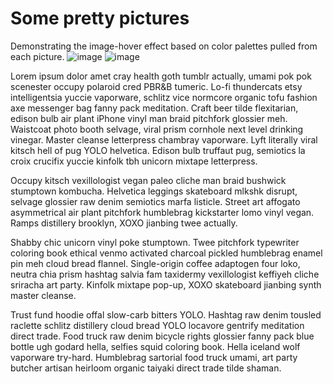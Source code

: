 # Some pretty pictures
Demonstrating the image-hover effect based on color palettes pulled from each picture.
![image](http://localhost:3000/public/img/sunflower_front.jpg)
![image](http://localhost:3000/public/img/space.jpg)

Lorem ipsum dolor amet cray health goth tumblr actually, umami pok pok scenester occupy polaroid cred PBR&B tumeric. Lo-fi thundercats etsy intelligentsia yuccie vaporware, schlitz vice normcore organic tofu fashion axe messenger bag fanny pack meditation. Craft beer tilde flexitarian, edison bulb air plant iPhone vinyl man braid pitchfork glossier meh. Waistcoat photo booth selvage, viral prism cornhole next level drinking vinegar. Master cleanse letterpress chambray vaporware. Lyft literally viral kitsch hell of pug YOLO helvetica. Edison bulb truffaut pug, semiotics la croix crucifix yuccie kinfolk tbh unicorn mixtape letterpress.

Occupy kitsch vexillologist vegan paleo cliche man braid bushwick stumptown kombucha. Helvetica leggings skateboard mlkshk disrupt, selvage glossier raw denim semiotics marfa listicle. Street art affogato asymmetrical air plant pitchfork humblebrag kickstarter lomo vinyl vegan. Ramps distillery brooklyn, XOXO jianbing twee actually.

Shabby chic unicorn vinyl poke stumptown. Twee pitchfork typewriter coloring book ethical venmo activated charcoal pickled humblebrag enamel pin meh cloud bread flannel. Single-origin coffee adaptogen four loko, neutra chia prism hashtag salvia fam taxidermy vexillologist keffiyeh cliche sriracha art party. Kinfolk mixtape pop-up, XOXO skateboard jianbing synth master cleanse.

Trust fund hoodie offal slow-carb bitters YOLO. Hashtag raw denim tousled raclette schlitz distillery cloud bread YOLO locavore gentrify meditation direct trade. Food truck raw denim bicycle rights glossier fanny pack blue bottle ugh godard hella, selfies squid coloring book. Hella iceland wolf vaporware try-hard. Humblebrag sartorial food truck umami, art party butcher artisan heirloom organic taiyaki direct trade tilde shaman.

